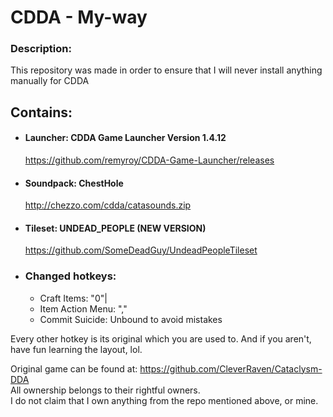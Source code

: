 # CDDA - My-way

### Description:
This repository was made in order to ensure that I will never install anything manually for CDDA </br>

## Contains:

* #### Launcher: CDDA Game Launcher Version 1.4.12
  https://github.com/remyroy/CDDA-Game-Launcher/releases </br>

* #### Soundpack: ChestHole
  http://chezzo.com/cdda/catasounds.zip </br>

* #### Tileset: UNDEAD_PEOPLE (NEW VERSION)
  https://github.com/SomeDeadGuy/UndeadPeopleTileset </br>

* ### Changed hotkeys:
  * Craft Items: "0"|
  * Item Action Menu: ","
  * Commit Suicide: Unbound to avoid mistakes

Every other hotkey is its original which you are used to.
And if you aren't, have fun learning the layout, lol.



Original game can be found at: https://github.com/CleverRaven/Cataclysm-DDA </br>
All ownership belongs to their rightful owners. </br>
I do not claim that I own anything from the repo mentioned above, or mine.
